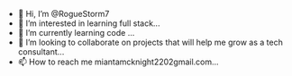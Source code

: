 - 👋 Hi, I’m @RogueStorm7
- 👀 I’m interested in learning full stack...
- 🌱 I’m currently learning code ...
- 💞️ I’m looking to collaborate on projects that will help me grow as a tech consultant...
- 📫 How to reach me miantamcknight2202gmail.com...

<!---
RogueStorm7/RogueStorm7 is a ✨ special ✨ repository because its `README.md` (this file) appears on your GitHub profile.
You can click the Preview link to take a look at your changes.
